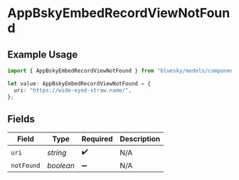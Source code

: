 # AppBskyEmbedRecordViewNotFound

## Example Usage

```typescript
import { AppBskyEmbedRecordViewNotFound } from "bluesky/models/components";

let value: AppBskyEmbedRecordViewNotFound = {
  uri: "https://wide-eyed-straw.name/",
};
```

## Fields

| Field              | Type               | Required           | Description        |
| ------------------ | ------------------ | ------------------ | ------------------ |
| `uri`              | *string*           | :heavy_check_mark: | N/A                |
| `notFound`         | *boolean*          | :heavy_minus_sign: | N/A                |